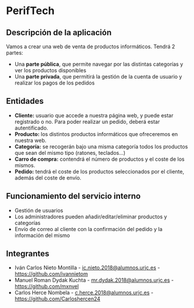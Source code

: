 # PerifTech

## Descripción de la aplicación
Vamos a crear una web de venta de productos informáticos. Tendrá 2 partes:
- Una **parte pública**, que permite navegar por las distintas categorías y ver los productos disponibles
- Una **parte privada**, que permitirá la gestión de la cuenta de usuario y realizar los pagos de los pedidos

## Entidades
- **Cliente:** usuario que accede a nuestra página web, y puede estar registrado o no. Para poder realizar un pedido, deberá estar autentificado.
- **Producto:**  los distintos productos informáticos que ofreceremos en nuestra web.
- **Categoría:**  se recogerán bajo una misma categoría todos los productos que sean del mismo tipo (ratones, teclados...)
- **Carro de compra:**  contendrá el número de productos y el coste de los mismos.
- **Pedido:**  tendrá el coste de los productos seleccionados por el cliente, además del coste de envío.

## Funcionamiento del servicio interno
- Gestión de usuarios
- Los administradores pueden añadir/editar/eliminar productos y categorías
- Envío de correo al cliente con la confirmación del pedido y la información del mismo


## Integrantes
- Iván Carlos Nieto Montilla - ic.nieto.2018@alumnos.urjc.es - https://github.com/ivannietom
- Manuel Roman Dydak Kuchta - mr.dydak.2018@alumnos.urjc.es - https://github.com/mxnvel
- Carlos Herce Nombela - c.herce.2018@alumnos.urjc.es - https://github.com/Carloshercen24
